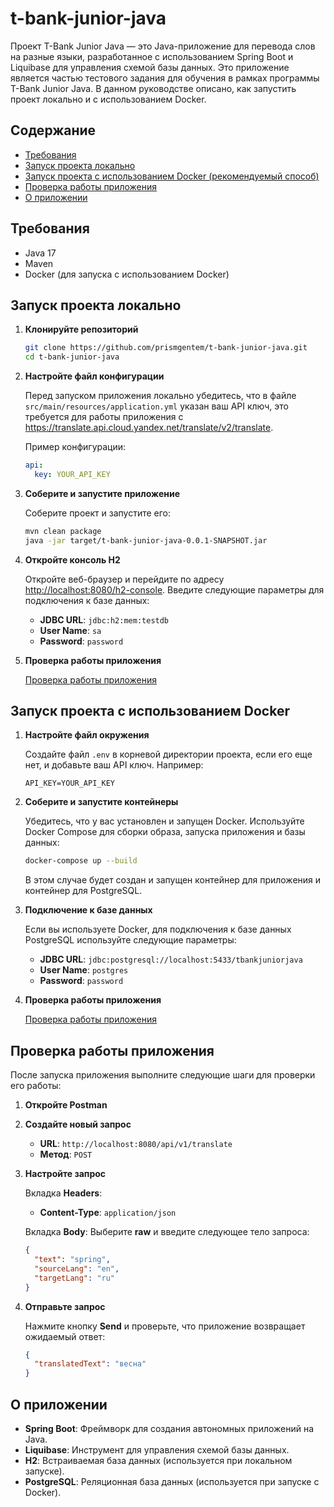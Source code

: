 # t-bank-junior-java

Проект T-Bank Junior Java — это Java-приложение для перевода слов на разные языки, разработанное с использованием Spring Boot и Liquibase для управления схемой базы данных. Это приложение является частью тестового задания для обучения в рамках программы T-Bank Junior Java. В данном руководстве описано, как запустить проект локально и с использованием Docker.

## Содержание

- [Требования](#требования)
- [Запуск проекта локально](#запуск-проекта-локально)
- [Запуск проекта с использованием Docker (рекомендуемый способ)](#запуск-проекта-с-использованием-docker)
- [Проверка работы приложения](#проверка-работы-приложения)
- [О приложении](#о-приложении)

## Требования

- Java 17
- Maven
- Docker (для запуска с использованием Docker)

## Запуск проекта локально

1. **Клонируйте репозиторий**

    ```sh
    git clone https://github.com/prismgentem/t-bank-junior-java.git
    cd t-bank-junior-java
    ```

2. **Настройте файл конфигурации**

   Перед запуском приложения локально убедитесь, что в файле `src/main/resources/application.yml` указан ваш API ключ, это требуется для работы приложения с https://translate.api.cloud.yandex.net/translate/v2/translate.

   Пример конфигурации:
    ```yaml
    api:
      key: YOUR_API_KEY
    ```

3. **Соберите и запустите приложение**

   Соберите проект и запустите его:

    ```sh
    mvn clean package
    java -jar target/t-bank-junior-java-0.0.1-SNAPSHOT.jar
    ```

4. **Откройте консоль H2**

   Откройте веб-браузер и перейдите по адресу [http://localhost:8080/h2-console](http://localhost:8080/h2-console). Введите следующие параметры для подключения к базе данных:

   - **JDBC URL**: `jdbc:h2:mem:testdb`
   - **User Name**: `sa`
   - **Password**: `password`

5. **Проверка работы приложения**

   [Проверка работы приложения](#проверка-работы-приложения)

## Запуск проекта с использованием Docker

1. **Настройте файл окружения**

   Создайте файл `.env` в корневой директории проекта, если его еще нет, и добавьте ваш API ключ. Например:

    ```
    API_KEY=YOUR_API_KEY
    ```

2. **Соберите и запустите контейнеры**

   Убедитесь, что у вас установлен и запущен Docker. Используйте Docker Compose для сборки образа, запуска приложения и базы данных:

    ```sh
    docker-compose up --build
    ```

   В этом случае будет создан и запущен контейнер для приложения и контейнер для PostgreSQL.

3. **Подключение к базе данных**

   Если вы используете Docker, для подключения к базе данных PostgreSQL используйте следующие параметры:

   - **JDBC URL**: `jdbc:postgresql://localhost:5433/tbankjuniorjava`
   - **User Name**: `postgres`
   - **Password**: `password`

4. **Проверка работы приложения**

   [Проверка работы приложения](#проверка-работы-приложения)

## Проверка работы приложения

После запуска приложения выполните следующие шаги для проверки его работы:

1. **Откройте Postman**

2. **Создайте новый запрос**

   - **URL**: `http://localhost:8080/api/v1/translate`
   - **Метод**: `POST`

3. **Настройте запрос**

   Вкладка **Headers**:
   - **Content-Type**: `application/json`

   Вкладка **Body**:
   Выберите **raw** и введите следующее тело запроса:

    ```json
    {
      "text": "spring",
      "sourceLang": "en",
      "targetLang": "ru"
    }
    ```

4. **Отправьте запрос**

   Нажмите кнопку **Send** и проверьте, что приложение возвращает ожидаемый ответ:

    ```json
    {
      "translatedText": "весна"
    }
    ```

## О приложении

- **Spring Boot**: Фреймворк для создания автономных приложений на Java.
- **Liquibase**: Инструмент для управления схемой базы данных.
- **H2**: Встраиваемая база данных (используется при локальном запуске).
- **PostgreSQL**: Реляционная база данных (используется при запуске с Docker).
